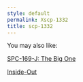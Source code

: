 ```yaml
---
style: default
permalink: Xscp-1332
title: scp-1332
---
```

You may also like:

[SPC-169-J: The Big One](http://scp-wiki.net/spc-169-j)

[Inside-Out](http://scp-wiki.net/inside-out)
